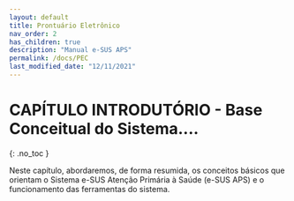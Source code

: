 ```yaml
---
layout: default
title: Prontuário Eletrônico
nav_order: 2
has_children: true
description: "Manual e-SUS APS"
permalink: /docs/PEC
last_modified_date: "12/11/2021"
---
```


# CAPÍTULO INTRODUTÓRIO - Base Conceitual do Sistema....
{: .no_toc }

Neste capítulo, abordaremos, de forma resumida, os conceitos básicos que orientam o Sistema e-SUS Atenção Primária à Saúde (e-SUS APS) e o funcionamento das ferramentas do sistema.